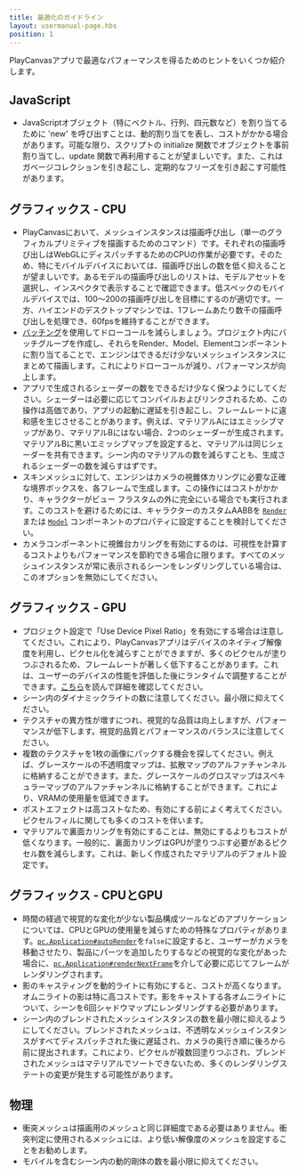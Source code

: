 ```yaml
---
title: 最適化のガイドライン
layout: usermanual-page.hbs
position: 1
---
```


PlayCanvasアプリで最適なパフォーマンスを得るためのヒントをいくつか紹介します。

## JavaScript

* JavaScriptオブジェクト（特にベクトル、行列、四元数など）を割り当てるために 'new' を呼び出すことは、動的割り当てを表し、コストがかかる場合があります。可能な限り、スクリプトの initialize 関数でオブジェクトを事前割り当てし、update 関数で再利用することが望ましいです。また、これはガベージコレクションを引き起こし、定期的なフリーズを引き起こす可能性があります。

## グラフィックス - CPU

* PlayCanvasにおいて、メッシュインスタンスは描画呼び出し（単一のグラフィカルプリミティブを描画するためのコマンド）です。それぞれの描画呼び出しはWebGLにディスパッチするためのCPUの作業が必要です。そのため、特にモバイルデバイスにおいては、描画呼び出しの数を低く抑えることが望ましいです。あるモデルの描画呼び出しのリストは、モデルアセットを選択し、インスペクタで表示することで確認できます。低スペックのモバイルデバイスでは、100～200の描画呼び出しを目標にするのが適切です。一方、ハイエンドのデスクトップマシンでは、1フレームあたり数千の描画呼び出しを処理でき、60fpsを維持することができます。
* [バッチング][1]を使用してドローコールを減らしましょう。プロジェクト内にバッチグループを作成し、それらをRender、Model、Elementコンポーネントに割り当てることで、エンジンはできるだけ少ないメッシュインスタンスにまとめて描画します。これによりドローコールが減り、パフォーマンスが向上します。
* アプリで生成されるシェーダーの数をできるだけ少なく保つようにしてください。シェーダーは必要に応じてコンパイルおよびリンクされるため、この操作は高価であり、アプリの起動に遅延を引き起こし、フレームレートに違和感を生じさせることがあります。例えば、マテリアルAにはエミッシブマップがあり、マテリアルBにはない場合、2つのシェーダーが生成されます。マテリアルBに黒いエミッシブマップを設定すると、マテリアルは同じシェーダーを共有できます。シーン内のマテリアルの数を減らすことも、生成されるシェーダーの数を減らすはずです。
* スキンメッシュに対して、エンジンはカメラの視錐体カリングに必要な正確な境界ボックスを、各フレームで生成します。この操作にはコストがかかり、キャラクターがビュー フラスタムの外に完全にいる場合でも実行されます。このコストを避けるためには、キャラクターのカスタムAABBを [`Render`][5] または [`Model`][6] コンポーネントのプロパティに設定することを検討してください。
* カメラコンポーネントに視錐台カリングを有効にするのは、可視性を計算するコストよりもパフォーマンスを節約できる場合に限ります。すべてのメッシュインスタンスが常に表示されるシーンをレンダリングしている場合は、このオプションを無効にしてください。

## グラフィックス - GPU

* プロジェクト設定で「Use Device Pixel Ratio」を有効にする場合は注意してください。これにより、PlayCanvasアプリはデバイスのネイティブ解像度を利用し、ピクセル化を減らすことができますが、多くのピクセルが塗りつぶされるため、フレームレートが著しく低下することがあります。これは、ユーザーのデバイスの性能を評価した後にランタイムで調整することができます。[こちら][2]を読んで詳細を確認してください。
* シーン内のダイナミックライトの数に注意してください。最小限に抑えてください。
* テクスチャの異方性が増すにつれ、視覚的な品質は向上しますが、パフォーマンスが低下します。視覚的品質とパフォーマンスのバランスに注意してください。
* 複数のテクスチャを1枚の画像にパックする機会を探してください。例えば、グレースケールの不透明度マップは、拡散マップのアルファチャンネルに格納することができます。また、グレースケールのグロスマップはスペキュラーマップのアルファチャンネルに格納することができます。これにより、VRAMの使用量を低減できます。
* ポストエフェクトは高コストなため、有効にする前によく考えてください。ピクセルフィルに関しても多くのコストを伴います。
* マテリアルで裏面カリングを有効にすることは、無効にするよりもコストが低くなります。一般的に、裏面カリングはGPUが塗りつぶす必要があるピクセル数を減らします。これは、新しく作成されたマテリアルのデフォルト設定です。

## グラフィックス - CPUとGPU

* 時間の経過で視覚的な変化が少ない製品構成ツールなどのアプリケーションについては、CPUとGPUの使用量を減らすための特殊なプロパティがあります。[`pc.Application#autoRender`][3]を`false`に設定すると、ユーザーがカメラを移動させたり、製品にパーツを追加したりするなどの視覚的な変化があった場合に、[`pc.Application#renderNextFrame`][4]を介して必要に応じてフレームがレンダリングされます。
* 影のキャスティングを動的ライトに有効にすると、コストが高くなります。オムニライトの影は特に高コストです。影をキャストする各オムニライトについて、シーンを6回シャドウマップにレンダリングする必要があります。
* シーン内のブレンドされたメッシュインスタンスの数を最小限に抑えるようにしてください。ブレンドされたメッシュは、不透明なメッシュインスタンスがすべてディスパッチされた後に遅延され、カメラの奥行き順に後ろから前に提出されます。これにより、ピクセルが複数回塗りつぶされ、ブレンドされたメッシュはマテリアルでソートできないため、多くのレンダリングステートの変更が発生する可能性があります。

## 物理

* 衝突メッシュは描画用のメッシュと同じ詳細度である必要はありません。衝突判定に使用されるメッシュには、より低い解像度のメッシュを設定することをお勧めします。
* モバイルを含むシーン内の動的剛体の数を最小限に抑えてください。

[1]: /user-manual/optimization/batching
[2]: /user-manual/optimization/runtime-devicepixelratio
[3]: /api/pc.Application.html#autoRender
[4]: /api/pc.Application.html#renderNextFrame
[5]: /api/pc.RenderComponent.html#customAabb
[6]: /api/pc.ModelComponent.html#customAabb
